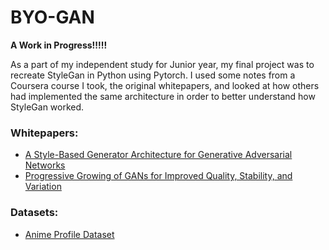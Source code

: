 # BYO-GAN

**A Work in Progress!!!!!**

As a part of my independent study for Junior year, my final project was to recreate StyleGan in Python using Pytorch. I used some notes from a Coursera course I took, the original whitepapers, and looked at how others had implemented the same architecture in order to better understand how StyleGan worked.

### Whitepapers:
- [A Style-Based Generator Architecture for Generative Adversarial Networks](https://arxiv.org/abs/1812.04948)
- [Progressive Growing of GANs for Improved Quality, Stability, and Variation](https://arxiv.org/abs/1710.10196)


### Datasets:
- [Anime Profile Dataset](https://www.kaggle.com/prasoonkottarathil/gananime-lite)
